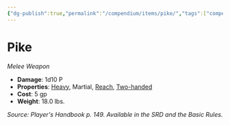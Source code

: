 ```yaml
---
{"dg-publish":true,"permalink":"/compendium/items/pike/","tags":["compendium/src/5e/phb","item/property/heavy","item/property/martial","item/property/reach","item/property/two-handed","item/weapon/martial/melee"]}
---
```


# Pike
*Melee Weapon*  

- **Damage**: 1d10 P
- **Properties**: [Heavy](rules/item-properties.md#Heavy), Martial, [Reach](rules/item-properties.md#Reach), [Two-handed](rules/item-properties.md#Two-handed)
- **Cost**: 5 gp
- **Weight**: 18.0 lbs.

*Source: Player's Handbook p. 149. Available in the SRD and the Basic Rules.*